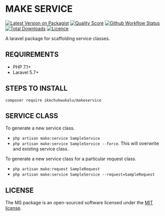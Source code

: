 # MAKE SERVICE

[![Latest Version on Packagist](https://img.shields.io/packagist/v/ikechukwukalu/makeservice?style=flat-square)](https://packagist.org/packages/ikechukwukalu/makeservice)
[![Quality Score](https://img.shields.io/scrutinizer/quality/g/ikechukwukalu/makeservice/main?style=flat-square)](https://scrutinizer-ci.com/g/ikechukwukalu/makeservice/)
[![Github Workflow Status](https://img.shields.io/github/actions/workflow/status/ikechukwukalu/makeservice/makeservice.yml?branch=main&style=flat-square)](https://github.com/ikechukwukalu/makeservice/actions/workflows/makeservice.yml)
[![Total Downloads](https://img.shields.io/packagist/dt/ikechukwukalu/makeservice?style=flat-square)](https://packagist.org/packages/ikechukwukalu/makeservice)
[![Licence](https://img.shields.io/packagist/l/ikechukwukalu/makeservice?style=flat-square)](https://github.com/ikechukwukalu/makeservice/blob/main/LICENSE.md)

A laravel package for scaffolding service classes.

## REQUIREMENTS

- PHP 7.1+
- Laravel 5.7+

## STEPS TO INSTALL

``` shell
composer require ikechukwukalu/makeservice
```

## SERVICE CLASS

To generate a new service class.

- `php artisan make:service SampleService`
- `php artisan make:service SampleService --force`. This will overwrite and existing service class.

To generate a new service class for a particular request class.

- `php artisan make:request SampleRequest`
- `php artisan make:service SampleService --request=SampleRequest`

## LICENSE

The MS package is an open-sourced software licensed under the [MIT license](https://opensource.org/licenses/MIT).
